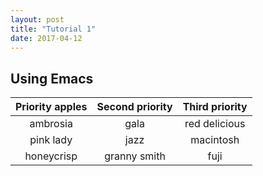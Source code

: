 ```yaml
---
layout: post
title: "Tutorial 1"
date: 2017-04-12
---
```



## Using Emacs
|Priority apples | Second priority | Third priority |
|:-------:|:--------:|:---------:|
| ambrosia | gala | red delicious |
| pink lady | jazz | macintosh |
| honeycrisp | granny smith | fuji |
